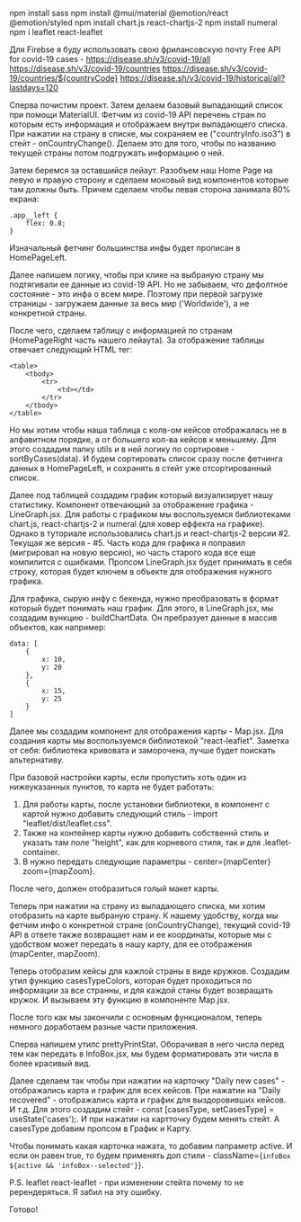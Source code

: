 npm install sass
npm install @mui/material @emotion/react @emotion/styled
npm install chart.js react-chartjs-2
npm install numeral
npm i leaflet react-leaflet

Для Firebse я буду использовать свою фрилансовскую почту
Free API for covid-19 cases - https://disease.sh/v3/covid-19/all
https://disease.sh/v3/covid-19/countries
https://disease.sh/v3/covid-19/countries/${countryCode}
https://disease.sh/v3/covid-19/historical/all?lastdays=120

Сперва почистим проект. Затем делаем базовый выпадающий список при помощи MaterialUI. Фетчим из covid-19 API перечень стран по которым есть информация и отображаем внутри выпадающего списка. При нажатии на страну в списке, мы сохраняем ее ("countryInfo.iso3") в стейт - onCountryChange(). Делаем это для того, чтобы по названию текущей страны потом подгружать информацию о ней.

Затем беремся за оставшийся лейаут. Разобъем наш Home Page на левую и правую сторону и сделаем моковый вид компонентов которые там должны быть. Причем сделаем чтобы левая сторона занимала 80% екрана:
```
.app__left {
    flex: 0.8;
}
```

Изначальный фетчинг большинства инфы будет прописан в HomePageLeft.

Далее напишем логику, чтобы при клике на выбраную страну мы подтягивали ее данные из covid-19 API. Но не забываем, что дефолтное состояние - это инфа о всем мире. Поэтому при первой загрузке страницы - загружаем данные за весь мир ('Worldwide'), а не конкретной страны.

После чего, сделаем таблицу с информацией по странам (HomePageRight часть нашего лейаута). За отображение таблицы отвечает следующий HTML тег:
```
<table>
    <tbody>
        <tr>
            <td></td>
        </tr>
    </tbody>
</table>
```

Но мы хотим чтобы наша таблица с колв-ом кейсов отображалась не в алфавитном порядке, а от большего кол-ва кейсов к меньшему. Для этого создадим папку utils и в ней логику по сортировке - sortByCases(data). И будем сортировать список сразу после фетчинга данных в HomePageLeft, и сохранять в стейт уже отсортированный список.

Далее под таблицей создадим график который визуализирует нашу статистику. Компонент отвечающий за отображение графика - LineGraph.jsx. Для работы с графиком мы воспользуемся библиотеками chart.js, react-chartjs-2 и numeral (для ховер еффекта на графике). Однако в туториале использовались chart.js и react-chartjs-2 версии #2. Текущая же версия - #5. Часть кода для графика я поправил (мигрировал на новую версию), но часть старого кода все еще компилится с ошибками. Пропсом LineGraph.jsx будет принимать в себя строку, которая будет ключем в объекте для отображения нужного графика.

Для графика, сырую инфу с бекенда, нужно преобразовать в формат который будет понимать наш график. Для этого, в LineGraph.jsx, мы создадим вункцию - buildChartData. Он пребразует данные в массив объектов, как например:
```
data: [
    {
        x: 10,
        y: 20
    }, 
    {
        x: 15,
        y: 25
    }
]
```

Далее мы создадим компонент для отображения карты - Map.jsx. Для создания карты мы воспользуемся библиотекой "react-leaflet". Заметка от себя: библиотека кривовата и заморочена, лучше будет поискать альтернативу.

При базовой настройки карты, если пропустить хоть один из нижеуказанных пунктов, то карта не будет работать:
1. Для работы карты, после установки библиотеки, в компонент с картой нужно добавить следующий стиль - import "leaflet/dist/leaflet.css". 
2. Также на контейнер карты нужно добавить собственнй стиль и указать там поле "height", как для корневого стиля, так и для .leaflet-container. 
3. В <MapContainer> нужно передать следующие параметры - center={mapCenter} zoom={mapZoom}.

После чего, должен отобразиться голый макет карты.

Теперь при нажатии на страну из выпадающего списка, ми хотим отобразить на карте выбраную страну. К нашему удобству, когда мы фетчим инфо о конкретной стране (onCountryChange), текущий covid-19 API в ответе также возвращает нам и ее координаты, которые мы с удобством может передать в нашу карту, для ее отображения (mapCenter, mapZoom).

Теперь отобразим кейсы для кажлой страны в виде кружков. Создадим утил функцию casesTypeColors, которая будет проходиться по информации за все странны, и для каждой станы будет возвращать кружок. И вызываем эту функцию в компоненте Map.jsx.

После того как мы закончили с основным функционалом, теперь немного доработаем разные части приложения.

Сперва напишем утилс prettyPrintStat. Оборачивая в него числа перед тем как передать в InfoBox.jsx, мы будем форматировать эти числа в более красивый вид.

Далее сделаем так чтобы при нажатии на карточку "Daily new cases" - отображались карта и график для всех кейсов. При нажатии на "Daily recovered" - отображались карта и график для выздоровивших кейсов. И т.д. Для этого создадим стейт - const [casesType, setCasesType] = useState('cases');. И при нажатии на картточку будем менять стейт. А casesType добавим пропсом в График и Карту.

Чтобы понимать какая карточка нажата, то добавим папраметр active. И если он равен true, то будем применять доп стили - className={`infoBox ${active && 'infoBox--selected'}`}.

P.S. leaflet react-leaflet - при изменении стейта почему то не ререндеряться. Я забил на эту ошибку.

Готово!
